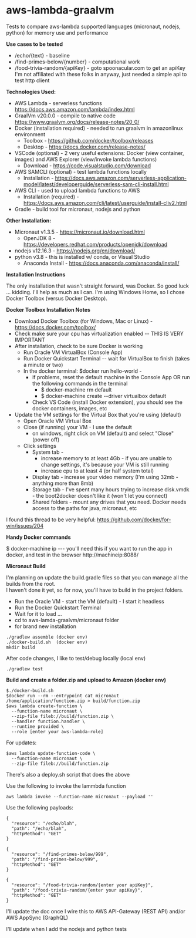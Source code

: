 # aws-lambda-graalvm

Tests to compare aws-lambda supported languages (micronaut, nodejs, python) for memory use and performance

**Use cases to be tested**

* /echo/{text}                    - baseline
* /find-primes-below/{number}     - computational work
* /food-trivia-random/{apiKey}    - goto spoonacular.com to get an apiKey
                                    I'm not affiliated with these folks in anyway,
                                    just needed a simple api to test http client

**Technologies Used:**

* AWS Lambda                      - serverless functions <https://docs.aws.amazon.com/lambda/index.html>
* GraalVm v20.0.0                 - compile to native code <https://www.graalvm.org/docs/release-notes/20_0/>
* Docker (installation required)  - needed to run graalvm in amazonlinux environment
  * Toolbox                       - <https://github.com/docker/toolbox/releases>
  * Desktop                       - <https://docs.docker.com/release-notes/>
* VSCode (optional)               - 2 very useful extensions: Docker (view container, images) and AWS Explorer (view/invoke lambda functions)
  * Download                      - <https://code.visualstudio.com/download>
* AWS SAMCLI (optional)           - test lambda functions locally
  * Installation                  - <https://docs.aws.amazon.com/serverless-application-model/latest/developerguide/serverless-sam-cli-install.html>
* AWS CLI                         - used to upload lambda functions to AWS
  * Installation (required)       - <https://docs.aws.amazon.com/cli/latest/userguide/install-cliv2.html>
* Gradle                          - build tool for micronaut, nodejs and python

**Other Installation:**

* Micronaut v1.3.5                - <https://micronaut.io/download.html>
  * OpenJDK 8                     - <https://developers.redhat.com/products/openjdk/download>
* nodejs v12.16.3                 - <https://nodejs.org/en/download/>
* python v3.8                     - this is installed w/ conda, or Visual Studio
  * Anaconda Install              - <https://docs.anaconda.com/anaconda/install/>

**Installation Instructions**

The only installation that wasn't straight forward, was Docker.  So good luck ... kidding.  I'll help as much as I can.
I'm using Windows Home, so I chose Docker Toolbox (versus Docker Desktop).

**Docker Toolbox Installation Notes**

* Download Docker Toolbox (for Windows, Mac or Linux) - https://docs.docker.com/toolbox/ 
* Check make sure your cpu has virtualization enabled -- THIS IS VERY IMPORTANT
* After installation, check to be sure Docker is working
  * Run Oracle VM VirtualBox (Console App)
  * Run Docker Quickstart Terminal -- wait for VirtualBox to finish (takes a minute or two)
  * In the docker terminal: $docker run hello-world -
    * if problems, reset the default machine in the Console App OR run the following commands in the terminal
      * $ docker-machine rm default
      * $ docker-machine create --driver virtualbox default
    * Check VS Code (install Docker extension), you should see the docker containers, images, etc
* Update the VM settings for the Virtual Box that you're using (default)
  * Open Oracle VM Virtual Box
  * Close (if running) your VM - I use the default
    * on windows, right click on VM (default) and select "Close" (power off)
  * Click settings
    * System tab -
      * increase memory to at least 4Gb - if you are unable to change settings, it's because your VM is still running
      * increase cpu to at least 4 (or half system total)
    * Display tab - increase your video memory (I'm using 32mb - anything more than 8mb)
    * Storage tab - I've spent many hours trying to increase disk.vmdk - the boot2docker doesn't like it (won't let you connect)
    * Shared folders - mount any drives that you need.  Docker needs access to the paths for java, micronaut, etc

I found this thread to be very helpful: <https://github.com/docker/for-win/issues/204>

**Handy Docker commands**

$ docker-machine ip  --- you'll need this if you want to run the app in docker, and test in the browser http://machineip:8088/

**Micronaut Build**

I'm planning on update the build.gradle files so that you can manage all the builds from the root.  
I haven't done it yet, so for now, you'll have to build in the project folders.

* Run the Oracle VM - start the VM (default) - I start it headless
* Run the Docker Quickstart Terminal
* Wait for it to load ...
* cd to aws-lamda-graalvm/micronaut folder
* for brand new installation

```
./gradlew assemble (docker env)
./docker-build.sh  (docker env)
mkdir build

```

After code changes, I like to test/debug locally (local env) 

```
./gradlew test  

```

**Build and create a folder.zip and upload to Amazon (docker env)**

```
$./docker-build.sh
$docker run --rm --entrypoint cat micronaut  /home/application/function.zip > build/function.zip
$aws lambda create-function \
  --function-name micronaut \
  --zip-file fileb://build/function.zip \
  --handler function.handler \
  --runtime provided \
  --role [enter your aws-lambda-role]

```

For updates:

```
$aws lambda update-function-code \
  --function-name micronaut \
  --zip-file fileb://build/function.zip

```

There's also a deploy.sh script that does the above

Use the following to invoke the lammbda function

```
aws lambda invoke --function-name micronaut --payload ''

```

Use the following payloads:

```
{
  "resource": "/echo/blah",
  "path": "/echo/blah",
  "httpMethod": "GET"
}
```

```
{
  "resource": "/find-primes-below/999",
  "path": "/find-primes-below/999",
  "httpMethod": "GET"
}
```

```
{
  "resource": "/food-trivia-random/{enter your apiKey}",
  "path": "/food-trivia-random/{enter your apiKey}",
  "httpMethod": "GET"
}
```

I'll update the doc once I wire this to AWS API-Gateway (REST API) and/or AWS AppSync (GraphQL)

I'll update when I add the nodejs and python tests
